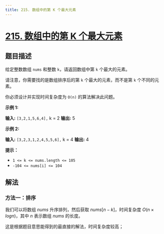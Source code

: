 ```yaml
---
title: 215. 数组中的第 K 个最大元素
---
```

# [215. 数组中的第 K 个最大元素](https://leetcode.cn/problems/kth-largest-element-in-an-array)

## 题目描述

给定整数数组 `nums` 和整数 `k`，请返回数组中第 `k` 个最大的元素。

请注意，你需要找的是数组排序后的第 `k` 个最大的元素，而不是第 `k` 个不同的元素。

你必须设计并实现时间复杂度为 `O(n)` 的算法解决此问题。

**示例 1:**

**输入:** `[3,2,1,5,6,4],` k = 2
**输出:** 5

**示例 2:**

**输入:** `[3,2,3,1,2,4,5,5,6],` k = 4
**输出:** 4

**提示：**

- `1 <= k <= nums.length <= 105`
- `-104 <= nums[i] <= 104`

## 解法

### 方法一：排序

我们可以将数组 $nums$ 升序排列，然后获取 $nums[n−k]$，时间复杂度 $O(n×logn)$，其中 $n$ 表示数组 $nums$ 的长度。

这是根据题目意思能得到的最直接的解法，时间复杂度较高；